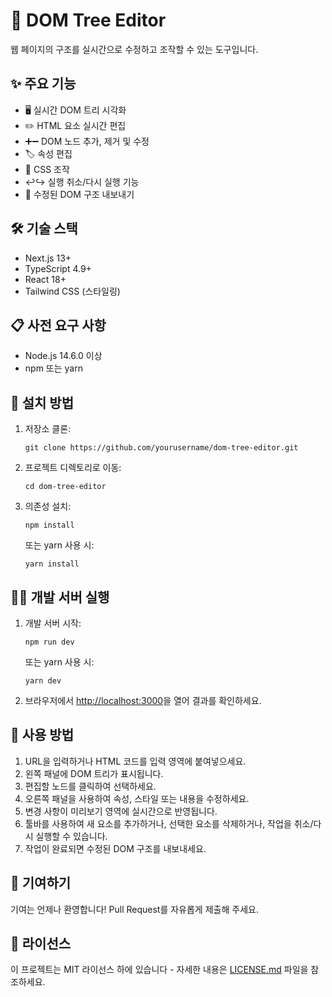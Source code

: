 # 🌳 DOM Tree Editor

웹 페이지의 구조를 실시간으로 수정하고 조작할 수 있는 도구입니다.

## ✨ 주요 기능

- 🖥️ 실시간 DOM 트리 시각화
- ✏️ HTML 요소 실시간 편집
- ➕➖ DOM 노드 추가, 제거 및 수정
- 🏷️ 속성 편집
- 🎨 CSS 조작
- ↩️↪️ 실행 취소/다시 실행 기능
- 💾 수정된 DOM 구조 내보내기

## 🛠️ 기술 스택

- Next.js 13+
- TypeScript 4.9+
- React 18+
- Tailwind CSS (스타일링)

## 📋 사전 요구 사항

- Node.js 14.6.0 이상
- npm 또는 yarn

## 🚀 설치 방법

1. 저장소 클론:
   ```
   git clone https://github.com/yourusername/dom-tree-editor.git
   ```

2. 프로젝트 디렉토리로 이동:
   ```
   cd dom-tree-editor
   ```

3. 의존성 설치:
   ```
   npm install
   ```
   또는 yarn 사용 시:
   ```
   yarn install
   ```

## 👨‍💻 개발 서버 실행

1. 개발 서버 시작:
   ```
   npm run dev
   ```
   또는 yarn 사용 시:
   ```
   yarn dev
   ```

2. 브라우저에서 [http://localhost:3000](http://localhost:3000)을 열어 결과를 확인하세요.

## 📖 사용 방법

1. URL을 입력하거나 HTML 코드를 입력 영역에 붙여넣으세요.
2. 왼쪽 패널에 DOM 트리가 표시됩니다.
3. 편집할 노드를 클릭하여 선택하세요.
4. 오른쪽 패널을 사용하여 속성, 스타일 또는 내용을 수정하세요.
5. 변경 사항이 미리보기 영역에 실시간으로 반영됩니다.
6. 툴바를 사용하여 새 요소를 추가하거나, 선택한 요소를 삭제하거나, 작업을 취소/다시 실행할 수 있습니다.
7. 작업이 완료되면 수정된 DOM 구조를 내보내세요.

## 🤝 기여하기

기여는 언제나 환영합니다! Pull Request를 자유롭게 제출해 주세요.

## 📄 라이선스

이 프로젝트는 MIT 라이선스 하에 있습니다 - 자세한 내용은 [LICENSE.md](LICENSE.md) 파일을 참조하세요.
